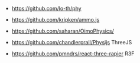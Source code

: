 - https://github.com/lo-th/phy
- https://github.com/kripken/ammo.js
- https://github.com/saharan/OimoPhysics/


- https://github.com/chandlerprall/Physijs ThreeJS
- https://github.com/pmndrs/react-three-rapier R3F
